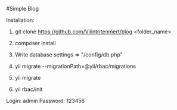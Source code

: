 #Simple Blog


Installation:

1. git clone https://github.com/Vilintritenmert/blog <folder_name>

2. composer install

3. Write database settings => "/config/db.php"  

3. yii migrate --migrationPath=@yii/rbac/migrations
 
4. yii migrate 

5. yii rbac/init


Login: admin
Password: 123456
